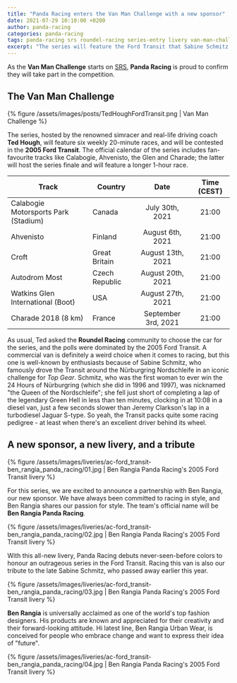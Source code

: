 ```yaml
---
title: "Panda Racing enters the Van Man Challenge with a new sponsor"
date: 2021-07-29 10:10:00 +0200
author: panda-racing
categories: panda-racing
tags: panda-racing srs roundel-racing series-entry livery van-man-challenge
excerpt: "The series will feature the Ford Transit that Sabine Schmitz famously drove around the Nordschleife."
---
```

As the **Van Man Challenge** starts on [SRS](https://www.simracingsystem.com), **Panda Racing** is proud to confirm they will take part in the competition.

## The Van Man Challenge

{% figure /assets/images/posts/TedHoughFordTransit.png | Van Man Challenge %}

The series, hosted by the renowned simracer and real-life driving coach **Ted Hough**, will feature six weekly 20-minute races, and will be contested in the **2005 Ford Transit**. The official calendar of the series includes fan-favourite tracks like Calabogie, Ahvenisto, the Glen and Charade; the latter will host the series finale and will feature a longer 1-hour race.

| Track | Country | Date | Time (CEST) |
|---|---|:---:|:---:|
| Calabogie Motorsports Park (Stadium) | Canada | July 30th, 2021 | 21:00 |
| Ahvenisto | Finland | August 6th, 2021 | 21:00 |
| Croft | Great Britain | August 13th, 2021 | 21:00 |
| Autodrom Most | Czech Republic | August 20th, 2021 | 21:00 |
| Watkins Glen International (Boot) | USA | August 27th, 2021 | 21:00 |
| Charade 2018 (8 km) | France | September 3rd, 2021 | 21:00 |

As usual, Ted asked the **Roundel Racing** community to choose the car for the series, and the polls were dominated by the 2005 Ford Transit. A commercial van is definitely a weird choice when it comes to racing, but this one is well-known by enthusiasts because of Sabine Schmitz, who famously drove the Transit around the Nürburgring Nordschleife in an iconic challenge for *Top Gear*. Schmitz, who was the first woman to ever win the 24 Hours of Nürburgring (which she did in 1996 and 1997), was nicknamed "the Queen of the Nordschleife"; she fell just short of completing a lap of the legendary Green Hell in less than ten minutes, clocking in at 10:08 in a diesel van, just a few seconds slower than Jeremy Clarkson's lap in a turbodiesel Jaguar S-type. So yeah, the Transit packs quite some racing pedigree - at least when there's an excellent driver behind its wheel.

## A new sponsor, a new livery, and a tribute

{% figure /assets/images/liveries/ac-ford_transit-ben_rangia_panda_racing/01.jpg | Ben Rangia Panda Racing's 2005 Ford Transit livery %}

For this series, we are excited to announce a partnership with Ben Rangia, our new sponsor. We have always been committed to racing in style, and Ben Rangia shares our passion for style. The team's official name will be **Ben Rangia Panda Racing**.

{% figure /assets/images/liveries/ac-ford_transit-ben_rangia_panda_racing/02.jpg | Ben Rangia Panda Racing's 2005 Ford Transit livery %}

With this all-new livery, Panda Racing debuts never-seen-before colors to honour an outrageous series in the Ford Transit. Racing this van is also our tribute to the late Sabine Schmitz, who passed away earlier this year.

{% figure /assets/images/liveries/ac-ford_transit-ben_rangia_panda_racing/03.jpg | Ben Rangia Panda Racing's 2005 Ford Transit livery %}

**Ben Rangia** is universally acclaimed as one of the world's top fashion designers. His products are known and appreciated for their creativity and their forward-looking attitude. Hi latest line, Ben Rangia Urban Wear, is conceived for people who embrace change and want to express their idea of "future".

{% figure /assets/images/liveries/ac-ford_transit-ben_rangia_panda_racing/04.jpg | Ben Rangia Panda Racing's 2005 Ford Transit livery %}
